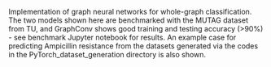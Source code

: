 Implementation of graph neural networks for whole-graph classification. The two models shown here are benchmarked with the MUTAG dataset from TU, and GraphConv shows good training and testing accuracy (>90%) - see benchmark Jupyter notebook for results. An example case for predicting Ampicillin resistance from the datasets generated via the codes in the PyTorch_dataset_generation directory is also shown.
